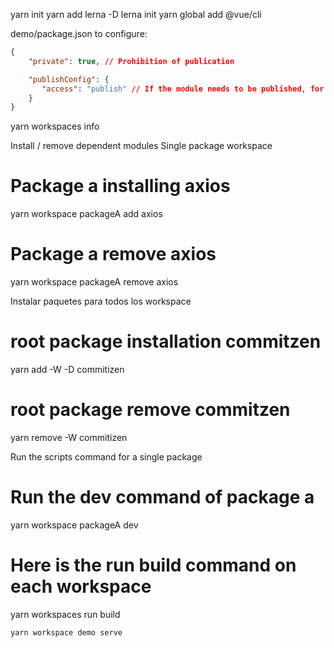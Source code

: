 yarn init
yarn add lerna -D 
lerna init
yarn global add @vue/cli


demo/package.json to configure:
```json
{
    "private": true, // Prohibition of publication

    "publishConfig": {
       "access": "publish" // If the module needs to be published, for the scope module, it needs to be set to publish; otherwise, permission verification is required
    }
}
```

yarn workspaces info

Install / remove dependent modules
Single package workspace

# Package a installing axios
yarn workspace packageA add axios

# Package a remove axios
yarn workspace packageA remove axios


Instalar paquetes para todos los workspace
# root package installation commitzen
yarn add -W -D commitizen

# root package remove commitzen
yarn remove -W commitizen

Run the scripts command for a single package
# Run the dev command of package a
yarn workspace packageA dev
# Here is the run build command on each workspace
yarn workspaces run build

```sh
yarn workspace demo serve
```